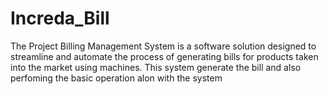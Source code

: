 # Increda_Bill
The Project Billing Management System is a software solution designed to streamline and automate the process of generating bills for products taken into the market using machines. This system generate the bill and also perfoming the basic operation alon with the system
